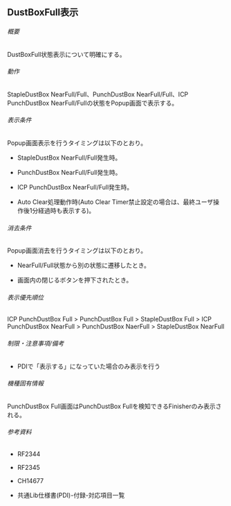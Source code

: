 ## DustBoxFull表示

###### 概要

DustBoxFull状態表示について明確にする。

###### 動作

StapleDustBox NearFull/Full、PunchDustBox NearFull/Full、ICP
PunchDustBox NearFull/Fullの状態をPopup画面で表示する。

###### 表示条件

Popup画面表示を行うタイミングは以下のとおり。

-   StapleDustBox NearFull/Full発生時。

-   PunchDustBox NearFull/Full発生時。

-   ICP PunchDustBox NearFull/Full発生時。

-   Auto Clear処理動作時(Auto Clear
    Timer禁止設定の場合は、最終ユーザ操作後1分経過時も表示する)。

###### 消去条件

Popup画面消去を行うタイミングは以下のとおり。

-   NearFull/Full状態から別の状態に遷移したとき。

-   画面内の閉じるボタンを押下されたとき。

###### 表示優先順位

ICP PunchDustBox Full &gt; PunchDustBox Full &gt; StapleDustBox Full
&gt; ICP PunchDustBox NearFull &gt; PunchDustBox NaerFull &gt;
StapleDustBox NearFull

###### 制限・注意事項/備考

- PDIで「表示する」になっていた場合のみ表示を行う

###### 機種固有情報

PunchDustBox Full画面はPunchDustBox
Fullを検知できるFinisherのみ表示される。

###### 参考資料

- RF2344

- RF2345

- CH14677

- 共通Lib仕様書(PDI)-付録-対応項目一覧